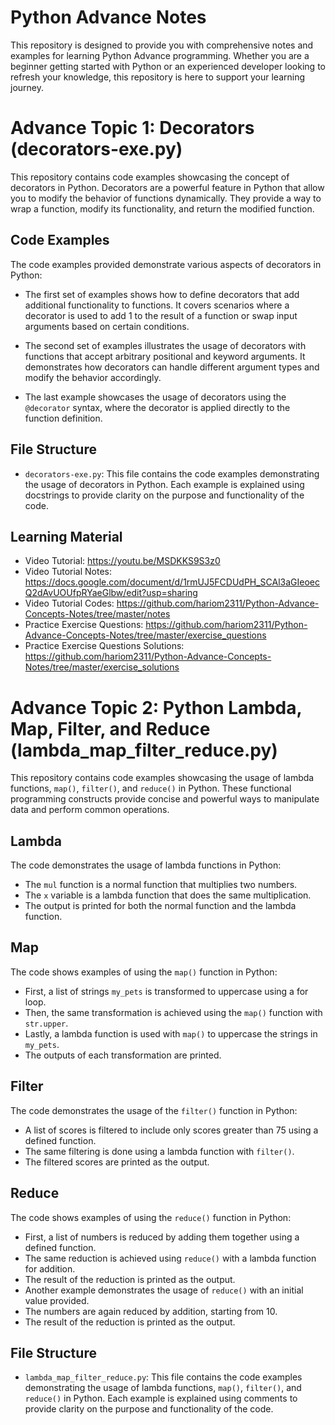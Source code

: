 # Python Advance Notes
This repository is designed to provide you with comprehensive notes and examples for learning Python Advance programming. Whether you are a beginner getting started with Python or an experienced developer looking to refresh your knowledge, this repository is here to support your learning journey.

# Advance Topic 1: Decorators (decorators-exe.py)
This repository contains code examples showcasing the concept of decorators in Python. Decorators are a powerful feature in Python that allow you to modify the behavior of functions dynamically. They provide a way to wrap a function, modify its functionality, and return the modified function.

## Code Examples

The code examples provided demonstrate various aspects of decorators in Python:

- The first set of examples shows how to define decorators that add additional functionality to functions. It covers scenarios where a decorator is used to add 1 to the result of a function or swap input arguments based on certain conditions.

- The second set of examples illustrates the usage of decorators with functions that accept arbitrary positional and keyword arguments. It demonstrates how decorators can handle different argument types and modify the behavior accordingly.

- The last example showcases the usage of decorators using the `@decorator` syntax, where the decorator is applied directly to the function definition.

## File Structure

- `decorators-exe.py`: This file contains the code examples demonstrating the usage of decorators in Python. Each example is explained using docstrings to provide clarity on the purpose and functionality of the code.

## Learning Material
- Video Tutorial: https://youtu.be/MSDKKS9S3z0
- Video Tutorial Notes: https://docs.google.com/document/d/1rmUJ5FCDUdPH_SCAl3aGIeoecQ2dAvUOUfpRYaeGlbw/edit?usp=sharing
- Video Tutorial Codes: https://github.com/hariom2311/Python-Advance-Concepts-Notes/tree/master/notes
- Practice Exercise Questions: https://github.com/hariom2311/Python-Advance-Concepts-Notes/tree/master/exercise_questions 
- Practice Exercise Questions Solutions: https://github.com/hariom2311/Python-Advance-Concepts-Notes/tree/master/exercise_solutions




# Advance Topic 2: Python Lambda, Map, Filter, and Reduce (lambda_map_filter_reduce.py)

This repository contains code examples showcasing the usage of lambda functions, `map()`, `filter()`, and `reduce()` in Python. These functional programming constructs provide concise and powerful ways to manipulate data and perform common operations.

## Lambda

The code demonstrates the usage of lambda functions in Python:

- The `mul` function is a normal function that multiplies two numbers.
- The `x` variable is a lambda function that does the same multiplication.
- The output is printed for both the normal function and the lambda function.

## Map

The code shows examples of using the `map()` function in Python:

- First, a list of strings `my_pets` is transformed to uppercase using a for loop.
- Then, the same transformation is achieved using the `map()` function with `str.upper`.
- Lastly, a lambda function is used with `map()` to uppercase the strings in `my_pets`.
- The outputs of each transformation are printed.

## Filter

The code demonstrates the usage of the `filter()` function in Python:

- A list of scores is filtered to include only scores greater than 75 using a defined function.
- The same filtering is done using a lambda function with `filter()`.
- The filtered scores are printed as the output.

## Reduce

The code shows examples of using the `reduce()` function in Python:

- First, a list of numbers is reduced by adding them together using a defined function.
- The same reduction is achieved using `reduce()` with a lambda function for addition.
- The result of the reduction is printed as the output.
- Another example demonstrates the usage of `reduce()` with an initial value provided.
- The numbers are again reduced by addition, starting from 10.
- The result of the reduction is printed as the output.

## File Structure

- `lambda_map_filter_reduce.py`: This file contains the code examples demonstrating the usage of lambda functions, `map()`, `filter()`, and `reduce()` in Python. Each example is explained using comments to provide clarity on the purpose and functionality of the code.